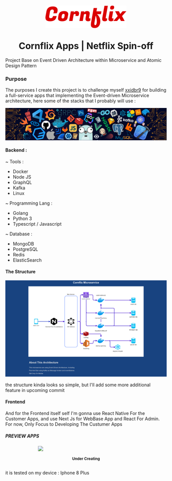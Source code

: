<p align="center">
  <img src="./.github/image/Cornflix.svg" align="center">
</p>
<h1 align="center">Cornflix Apps | Netflix Spin-off </h1>

Project Base on Event Driven Architecture within Microservice and Atomic Design Pattern

### Purpose 
The purposes I create this project is to challenge myself [xxidbr9](https://github.com/xxidbr9) for building a full-service apps that implementing the Event-driven Microservice architecture, here some of the stacks that I probably will use :

<img src="./.github/image/header_.png" >

#### Backend :
~ Tools :
- Docker
- Node JS
- GraphQL
- Kafka
- Linux

~ Programming Lang :
- Golang
- Python 3
- Typescript / Javascript

~ Database :
- MongoDB
- PostgreSQL
- Redis
- ElasticSearch

#### The Structure
<img src="https://raw.githubusercontent.com/xxidbr9/event-driven-architecture/main/.github/image/Service-architecture.png">

the structure kinda looks so simple, but I'll add some more additional feature in upcoming commit


#### Frontend
And for the Frontend itself self I'm gonna use React Native For the Customer Apps, and use Next Js for WebBase App and React For Admin.
For now, Only Focus to Developing The Custumer Apps

##### PREVIEW APPS
<div style="display:flex; flex-direction:column; align-items:center;">

<img src="./.github/image/app_preview_v1.png" style="width:300px;">

<small><b>Under Creating</b></small>
</div>

it is tested on my device : Iphone 8 Plus